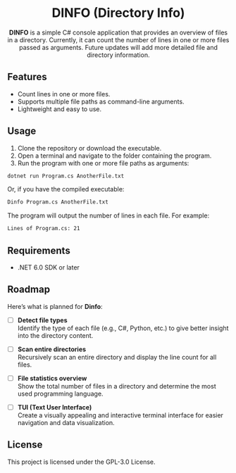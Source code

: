 <div align="center">

# DINFO (Directory Info)

**DINFO** is a simple C# console application that provides an overview of files in a directory.
Currently, it can count the number of lines in one or more files passed as arguments. Future updates will add more detailed file and directory information.

</div>

## Features

- Count lines in one or more files.
- Supports multiple file paths as command-line arguments.
- Lightweight and easy to use.

## Usage

1. Clone the repository or download the executable.
2. Open a terminal and navigate to the folder containing the program.
3. Run the program with one or more file paths as arguments:

```bash
dotnet run Program.cs AnotherFile.txt
```

Or, if you have the compiled executable:

```bash
Dinfo Program.cs AnotherFile.txt
```

The program will output the number of lines in each file. For example:

```bash
Lines of Program.cs: 21
```

## Requirements

- .NET 6.0 SDK or later

## Roadmap

Here’s what is planned for **Dinfo**:

- [ ] **Detect file types**  
       Identify the type of each file (e.g., C#, Python, etc.) to give better insight into the directory content.

- [ ] **Scan entire directories**  
       Recursively scan an entire directory and display the line count for all files.

- [ ] **File statistics overview**  
       Show the total number of files in a directory and determine the most used programming language.

- [ ] **TUI (Text User Interface)**  
       Create a visually appealing and interactive terminal interface for easier navigation and data visualization.

## License

This project is licensed under the GPL-3.0 License.
